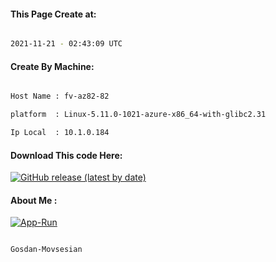 
   
#### This Page Create at:

```bash

2021-11-21 - 02:43:09 UTC

```

#### Create By Machine:

```bash

Host Name : fv-az82-82

platform  : Linux-5.11.0-1021-azure-x86_64-with-glibc2.31

Ip Local  : 10.1.0.184

```
#### Download This code Here:

[![GitHub release (latest by date)](https://img.shields.io/github/v/release/Gosdan-Movsesian/Gosdan?style=for-the-badge&label=Download)](https://github.com/Gosdan-Movsesian/Gosdan/releases) 

</p> 

#### About Me :

[![App-Run](https://github.com/Gosdan-Movsesian/Gosdan/actions/workflows/App-Run.yml/badge.svg)](https://github.com/Gosdan-Movsesian/Gosdan/actions/workflows/App-Run.yml)

```bash

Gosdan-Movsesian

```

